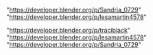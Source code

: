 "https://developer.blender.org/p/Sandria_0729"
"https://developer.blender.org/p/lesamartin4578"
 
"https://developer.blender.org/p/traciblack"
"https://developer.blender.org/p/lesamartin4578"
"https://developer.blender.org/p/Sandria_0729"
 
